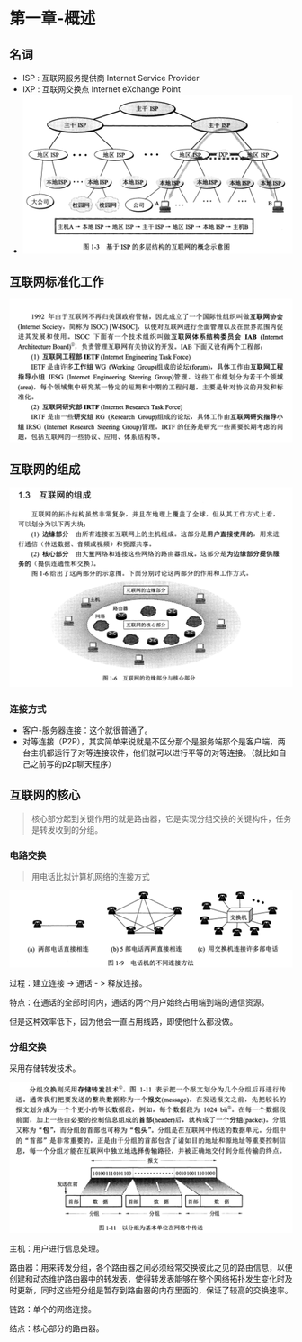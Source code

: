# 第一章-概述

## 名词

* ISP : 互联网服务提供商 Internet Service Provider
* IXP : 互联网交换点  Internet eXchange Point
* ![image-20200918144720447](序言.assets/image-20200918144720447.png)

## 互联网标准化工作

![image-20200918145222780](序言.assets/image-20200918145222780.png)

## 互联网的组成

![image-20200918145309129](序言.assets/image-20200918145309129.png)

### 连接方式

* 客户-服务器连接：这个就很普通了。
* 对等连接（P2P），其实简单来说就是不区分那个是服务端那个是客户端，两台主机都运行了对等连接软件，他们就可以进行平等的对等连接。（就比如自己之前写的p2p聊天程序）

## 互联网的核心

> 核心部分起到关键作用的就是路由器，它是实现分组交换的关键构件，任务是转发收到的分组。

### 电路交换

> 用电话比拟计算机网络的连接方式

![image-20200918151619831](序言.assets/image-20200918151619831.png)

过程：建立连接 -> 通话  - > 释放连接。

特点：在通话的全部时间内，通话的两个用户始终占用端到端的通信资源。

但是这种效率低下，因为他会一直占用线路，即使他什么都没做。

### 分组交换

采用存储转发技术。

![image-20200918152534804](序言.assets/image-20200918152534804.png)

主机：用户进行信息处理。

路由器：用来转发分组，各个路由器之间必须经常交换彼此之见的路由信息，以便创建和动态维护路由器中的转发表，使得转发表能够在整个网络拓扑发生变化时及时更新，同时这些短分组是暂存到路由器的内存里面的，保证了较高的交换速率。

链路：单个的网络连接。

结点：核心部分的路由器。